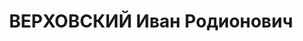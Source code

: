 ---
title: ВЕРХОВСКИЙ Иван Родионович
description: 'Род. в 1895, Витебская губ., Лепельский уезд, д. Бутово, белорус, обр.:
  высшее, ранее член ВКП(б). Проживал: Томск. ТЭМИИТ, ассистент

  Арестован 01.11.1936. Обв.: к-р троцкистская организация. Приговор: 29.04.1937 –
  10 лет, 5 лет поражения в правах.

  Реабилитирован 04.1956'
---